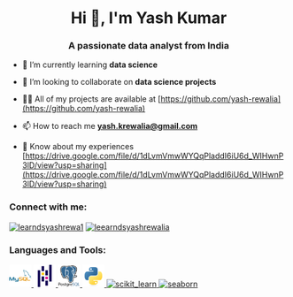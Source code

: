 <h1 align="center">Hi 👋, I'm Yash Kumar</h1>
<h3 align="center">A passionate data analyst from India</h3>

- 🌱 I’m currently learning **data science**

- 👯 I’m looking to collaborate on **data science projects**

- 👨‍💻 All of my projects are available at [https://github.com/yash-rewalia](https://github.com/yash-rewalia)

- 📫 How to reach me **yash.krewalia@gmail.com**

- 📄 Know about my experiences [https://drive.google.com/file/d/1dLvmVmwWYQqPladdI6iU6d_WIHwnP3lD/view?usp=sharing](https://drive.google.com/file/d/1dLvmVmwWYQqPladdI6iU6d_WIHwnP3lD/view?usp=sharing)

<h3 align="left">Connect with me:</h3>
<p align="left">
<a href="https://www.hackerrank.com/learndsyashrewa1" target="blank"><img align="center" src="https://raw.githubusercontent.com/rahuldkjain/github-profile-readme-generator/master/src/images/icons/Social/hackerrank.svg" alt="learndsyashrewa1" height="30" width="40" /></a>
<a href="https://www.leetcode.com/leearndsyashrewalia" target="blank"><img align="center" src="https://raw.githubusercontent.com/rahuldkjain/github-profile-readme-generator/master/src/images/icons/Social/leet-code.svg" alt="leearndsyashrewalia" height="30" width="40" /></a>
</p>

<h3 align="left">Languages and Tools:</h3>
<p align="left"> <a href="https://www.mysql.com/" target="_blank" rel="noreferrer"> <img src="https://raw.githubusercontent.com/devicons/devicon/master/icons/mysql/mysql-original-wordmark.svg" alt="mysql" width="40" height="40"/> </a> <a href="https://pandas.pydata.org/" target="_blank" rel="noreferrer"> <img src="https://raw.githubusercontent.com/devicons/devicon/2ae2a900d2f041da66e950e4d48052658d850630/icons/pandas/pandas-original.svg" alt="pandas" width="40" height="40"/> </a> <a href="https://www.postgresql.org" target="_blank" rel="noreferrer"> <img src="https://raw.githubusercontent.com/devicons/devicon/master/icons/postgresql/postgresql-original-wordmark.svg" alt="postgresql" width="40" height="40"/> </a> <a href="https://www.python.org" target="_blank" rel="noreferrer"> <img src="https://raw.githubusercontent.com/devicons/devicon/master/icons/python/python-original.svg" alt="python" width="40" height="40"/> </a> <a href="https://scikit-learn.org/" target="_blank" rel="noreferrer"> <img src="https://upload.wikimedia.org/wikipedia/commons/0/05/Scikit_learn_logo_small.svg" alt="scikit_learn" width="40" height="40"/> </a> <a href="https://seaborn.pydata.org/" target="_blank" rel="noreferrer"> <img src="https://seaborn.pydata.org/_images/logo-mark-lightbg.svg" alt="seaborn" width="40" height="40"/> </a> </p>

